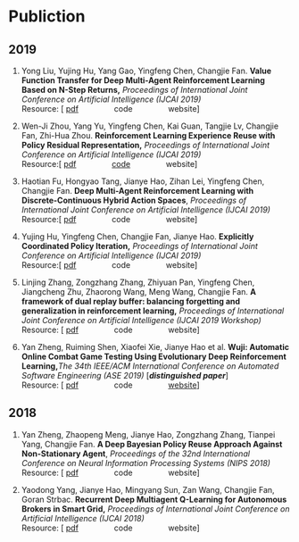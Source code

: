 # Publiction

## 2019

1. Yong Liu, Yujing Hu, Yang Gao, Yingfeng Chen, Changjie Fan. **Value Function Transfer for Deep Multi-Agent Reinforcement Learning Based on N-Step Returns,** _Proceedings of International Joint Conference on Artificial Intelligence \(IJCAI 2019\)_ <br> Resource: \[ [pdf](https://www.ijcai.org/proceedings/2019/0065.pdf) &emsp;&emsp;&emsp;&emsp; code &emsp;&emsp;&emsp;&emsp; website\]

2. Wen-Ji Zhou, Yang Yu, Yingfeng Chen, Kai Guan, Tangjie Lv, Changjie Fan, Zhi-Hua Zhou. **Reinforcement Learning Experience Reuse with Policy Residual Representation,** _Proceedings of International Joint Conference on Artificial Intelligence \(IJCAI 2019\)_ <br> Resource:\[ [pdf](https://www.ijcai.org/proceedings/2019/0618.pdf) &emsp;&emsp;&emsp;&emsp; [code](https://github.com/eyounx/PRR) &emsp;&emsp;&emsp;&emsp; website\]

3. Haotian Fu, Hongyao Tang, Jianye Hao, Zihan Lei, Yingfeng Chen, Changjie Fan. **Deep Multi-Agent Reinforcement Learning with Discrete-Continuous Hybrid Action Spaces**, _Proceedings of International Joint Conference on Artificial Intelligence \(IJCAI 2019\)_ <br> Resource:\[ [pdf](https://arxiv.org/abs/1903.04959) &emsp;&emsp;&emsp;&emsp; code &emsp;&emsp;&emsp;&emsp; website\]

4. Yujing Hu, Yingfeng Chen, Changjie Fan, Jianye Hao. **Explicitly Coordinated Policy Iteration,** _Proceedings of International Joint Conference on Artificial Intelligence \(IJCAI 2019\)_ <br> Resource:\[ [pdf](https://www.ijcai.org/proceedings/2019/0051.pdf) &emsp;&emsp;&emsp;&emsp; code &emsp;&emsp;&emsp;&emsp; website\]

5. Linjing Zhang, Zongzhang Zhang, Zhiyuan Pan, Yingfeng Chen, Jiangcheng Zhu, Zhaorong Wang, Meng Wang, Changjie Fan. **A framework of dual replay buffer: balancing forgetting and generalization in reinforcement learning,** _Proceedings of International Joint Conference on Artificial Intelligence \(IJCAI 2019 Workshop\)_ <br> Resource: \[ [pdf](http://surl.tirl.info/proceedings/SURL-2019_paper_11.pdf) &emsp;&emsp;&emsp;&emsp; code &emsp;&emsp;&emsp;&emsp; website\]

6. Yan Zheng, Ruiming Shen, Xiaofei Xie, Jianye Hao et al. **Wuji: Automatic Online Combat Game Testing Using Evolutionary Deep Reinforcement Learning,**_The 34th IEEE/ACM International Conference on Automated Software Engineering \(ASE 2019\)_ \[_**distinguished paper**_\] <br> Resource: \[ [pdf](https://2019.ase-conferences.org/details/ase-2019-papers/39/Wuji-Automatic-Online-Combat-Game-Testing-Using-Evolutionary-Deep-Reinforcement-Lear) &emsp;&emsp;&emsp;&emsp; code &emsp;&emsp;&emsp;&emsp; [website](https://sites.google.com/view/gametesting/home)\]



## 2018

1. Yan Zheng, Zhaopeng Meng, Jianye Hao, Zongzhang Zhang, Tianpei Yang, Changjie Fan. **A Deep Bayesian Policy Reuse Approach Against Non-Stationary Agent**, _Proceedings of the 32nd International Conference on Neural Information Processing Systems \(NIPS 2018\)_ <br> Resource: \[ [pdf](https://papers.nips.cc/paper/7374-a-deep-bayesian-policy-reuse-approach-against-non-stationary-agents) &emsp;&emsp;&emsp;&emsp; code &emsp;&emsp;&emsp;&emsp; website\]

2. Yaodong Yang, Jianye Hao, Mingyang Sun, Zan Wang, Changjie Fan, Goran Strbac. **Recurrent Deep Multiagent Q-Learning for Autonomous Brokers in Smart Grid,** _Proceedings of International Joint Conference on Artificial Intelligence \(IJCAI 2018\)_ <br> Resource: \[ [pdf](https://www.ijcai.org/proceedings/2018/79) &emsp;&emsp;&emsp;&emsp; code &emsp;&emsp;&emsp;&emsp; website\]